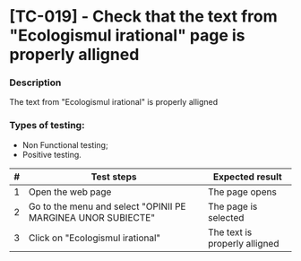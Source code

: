 # **[TC-019] - Check that the text from "Ecologismul irational" page is properly alligned**

### **Description**

The text from "Ecologismul irational" is properly alligned

### **Types of testing:**

- Non Functional testing;
- Positive testing.

| #   | **Test steps**                                               | **Expected result**           |
| --- | ------------------------------------------------------------ | ----------------------------- |
| 1   | Open the web page                                            | The page opens                |
| 2   | Go to the menu and select "OPINII PE MARGINEA UNOR SUBIECTE" | The page is selected          |
| 3   | Click on "Ecologismul irational"                             | The text is properly alligned |
